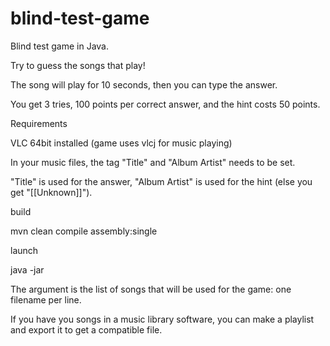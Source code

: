 # blind-test-game

Blind test game in Java.

Try to guess the songs that play!

The song will play for 10 seconds, then you can type the answer.

You get 3 tries, 100 points per correct answer, and the hint costs 50 points.

Requirements

  VLC 64bit installed (game uses vlcj for music playing)
  
  In your music files, the tag "Title" and "Album Artist" needs to be set.
  
  "Title" is used for the answer, "Album Artist" is used for the hint (else you get "[[Unknown]]").

build

  mvn clean compile assembly:single

launch

  java -jar <jarfile> <file>

The <file> argument is the list of songs that will be used for the game: one filename per line.
  
If you have you songs in a music library software, you can make a playlist and export it to get a compatible file.
